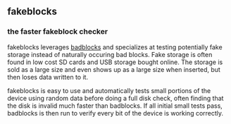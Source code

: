 ## fakeblocks
### the faster fakeblock checker
fakeblocks leverages [badblocks](https://git.kernel.org/pub/scm/fs/ext2/e2fsprogs.git/tree/misc/badblocks.c) and specializes at testing potentially fake storage instead of naturally occuring bad blocks. Fake storage is often found in low cost SD cards and USB storage bought online. The storage is sold as a large size and even shows up as a large size when inserted, but then loses data written to it.

fakeblocks is easy to use and automatically tests small portions of the device using random data before doing a full disk check, often finding that the disk is invalid much faster than badblocks. If all initial small tests pass, badblocks is then run to verify every bit of the device is working correctly.
